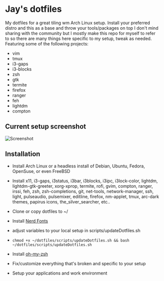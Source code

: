 # Jay's dotfiles
  

My dotfiles for a great tiling wm Arch Linux setup. Install your preferred distro and this as a base and throw your tools/packages on top
I don't mind sharing with the community but I mostly make this repo for myself to refer to so there are many things here specific to my setup, tweak as needed.
Featuring some of the following projects:  
* vim
* tmux
* i3-gaps
* i3-blocks
* zsh
* gtk
* termite
* firefox
* ranger
* feh
* lightdm
* compton


## Current setup screenshot
![Screenshot](https://i.imgur.com/joY8jVy.png)

## Installation
  * Install Arch Linux or a headless install of Debian, Ubuntu, Fedora, OpenSuse, or even FreeBSD

  * Install x11, i3-gaps, i3status, i3bar, i3blocks, i3ipc, i3lock-color, lightdm, lightdm-gtk-greeter, xorg-xprop, termite, rofi, gvim, compton, ranger, irssi, feh, zsh, zsh-completions, git, net-tools, network-manager, ssh, light, pulseaudio, pulsemixer, editline, firefox, nm-applet, tmux, arc-dark themes, papirus icons, the_silver_searcher, etc..

  * Clone or copy dotfiles to ~/

  * Install [Nerd Fonts](https://github.com/ryanoasis/nerd-fonts)

  * adjust variables to your local setup in scripts/updateDotfiles.sh

  * `chmod +x ~/dotfiles/scripts/updateDotfiles.sh && bash ~/dotfiles/scripts/updateDotfiles.sh`

  * Install [oh-my-zsh](https://github.com/robbyrussell/oh-my-zsh)

  * Fix/customize everything that's broken and specific to your setup

  * Setup your applications and work environment
